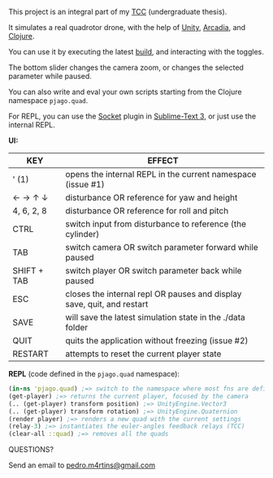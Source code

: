 ﻿This project is an integral part of my [TCC](https://github.com/pjago/tcc/tree/text) (undergraduate thesis).

It simulates a real quadrotor drone, with the help of [Unity](https://unity3d.com), [Arcadia](https://github.com/arcadia-unity/Arcadia), and [Clojure](https://clojure.org/).

You can use it by executing the latest [build](https://drive.google.com/open?id=18PIQa5uFSc44EIK0lRn02L2oE71DFdMQ), and interacting with the toggles.

The bottom slider changes the camera zoom, or changes the selected parameter while paused.

You can also write and eval your own scripts starting from the Clojure namespace `pjago.quad`.

For REPL, you can use the [Socket](https://github.com/nasser/Socket) plugin in [Sublime-Text 3](https://www.sublimetext.com/3), or just use the internal REPL.

**UI:**

| KEY | EFFECT |
| ------ | ----------- |
| ' (1) | opens the internal REPL in the current namespace (issue #1) |
| ← → ↑ ↓ | disturbance OR reference for yaw and height |
| 4, 6, 2, 8 | disturbance OR reference for roll and pitch |
| CTRL | switch input from disturbance to reference (the cylinder) |
| TAB | switch camera OR switch parameter forward while paused |
| SHIFT + TAB | switch player OR switch parameter back while paused |
| ESC | closes the internal repl OR pauses and display save, quit, and restart |
| SAVE | will save the latest simulation state in the ./data folder |
| QUIT | quits the application without freezing (issue #2) |
| RESTART | attempts to reset the current player state |

**REPL** (code defined in the `pjago.quad` namespace):

``` clojure
(in-ns 'pjago.quad) ;=> switch to the namespace where most fns are defined
(get-player) ;=> returns the current player, focused by the camera
(.. (get-player) transform position) ;=> UnityEngine.Vector3
(.. (get-player) transform rotation) ;=> UnityEngine.Quaternion
(render player) ;=> renders a new quad with the current settings
(relay-3) ;=> instantiates the euler-angles feedback relays (TCC)
(clear-all ::quad) ;=> removes all the quads
```

QUESTIONS?

Send an email to pedro.m4rtins@gmail.com
